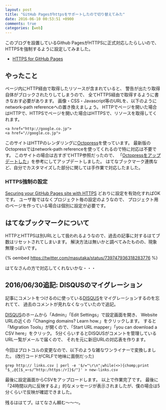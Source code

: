 ```yaml
---
layout: post
title: "GitHub Pagesがhttpsをサポートしたので切り替えてみた"
date: 2016-06-10 00:53:51 +0900
comments: true
categories: [web]
---
```


このブログを設置しているGithub PagesがHTTPSに正式対応したらしいので、HTTPSを強制するように設定してみました。

- [HTTPS for GitHub Pages](https://github.com/blog/2186-https-for-github-pages)

<!-- More -->

## やったこと

ページ内にHTTP経由で取得したリソースが含まれていると、
警告が出たり取得自体がブロックされたりしてしまうので、
全てHTTPS経由で取得するように書きなおす必要があります。
画像・CSS・Javascript等のURLを、以下のようにnetwork-path referenceへの置き換えましょう。
HTTPでページを開いた場合はHTTPで、HTTPSでページを開いた場合はHTTPSで、リソースを取得してくれます。

``` plain
<a href="http://google.co.jp">
<a href="//google.co.jp">
```

このサイトはHTTPのレンダリングに[Octopress](https://github.com/imathis/octopress)を使っています。
最新版のOctopressではnetwork-path referenceを使ってくれるので特に対応は不要です。
このサイトの場合は古すぎてHTTP参照だったので、
「[Octopressをアップデートした](http://blog.glidenote.com/blog/2014/02/14/octopress-update/)」を参考にしてアップデートしました。
はてなブックマーク連携など、自分でカスタマイズした部分に関しては手作業で対応したました。


### HTTPS強制の設定

[Securing your GitHub Pages site with HTTPS](https://help.github.com/articles/securing-your-github-pages-site-with-https/) どおりに設定を有効化すればOKです。
ユーザ毎ではなくプロジェクト毎の設定のようなので、
プロジェクト用のページを作っている場合は個別に設定が必要です。


## はてなブックマークについて

HTTPとHTTPSは別URLとして扱われるようなので、過去の記事に対するはてブ数はリセットされてしまいます。
解決方法は無いかと調べてみたものの、現象無理っぽいです。

{% oembed https://twitter.com/masutaka/status/739747936318283776 %}

はてなさんの方で対応してくれないかな・・・


## 2016/06/30追記: DISQUSのマイグレーション

記事にコメントをつけるのに使っている[DISQUS](https://disqus.com/)をマイグレーションするのを忘れてて、
過去のコメントが見れなくなっていたので追記。

[DISQUS](https://disqus.com/)のホームから「Admin」「Edit Settings」で設定画面を開き、
Website URLの近くの「Changing domains? Learn how.」をクリックします。
すると「Migration Tools」が開くので、「Start URL mapper」「you can download a CSV here」をクリック。
5分くらいするとDISQUSがコメントを管理しているURL一覧がメールで届くので、
それを元に新旧URLの対応表を作ります。

今回はプロトコルの変更なので、以下のような雑なワンライナーで変換しました。
(改行コードがCRLFで地味に面倒だった)

```
grep http:// links.csv | perl -e '$/="\r\n";while(<>){chomp;print "$_,@{[$_=~s/^http:/https:/r]}$/"}' > new-links.csv
```

最後に設定画面からCSVをアップロードします。
以上で作業完了です。
最後に「24時間以内に反映するよ」的なメッセージが表示されましたが、僕の場合は5分くらいで反映が確認できました。

残るははてブ。はてなさん頼む〜〜〜。
